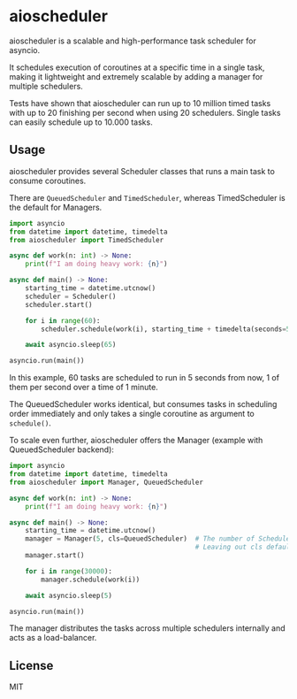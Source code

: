 # aioscheduler

aioscheduler is a scalable and high-performance task scheduler for asyncio.

It schedules execution of coroutines at a specific time in a single task, making it lightweight and extremely scalable by adding a manager for multiple schedulers.

Tests have shown that aioscheduler can run up to 10 million timed tasks with up to 20 finishing per second when using 20 schedulers. Single tasks can easily schedule up to 10.000 tasks.

## Usage

aioscheduler provides several Scheduler classes that runs a main task to consume coroutines.

There are `QueuedScheduler` and `TimedScheduler`, whereas TimedScheduler is the default for Managers.

```py
import asyncio
from datetime import datetime, timedelta
from aioscheduler import TimedScheduler

async def work(n: int) -> None:
    print(f"I am doing heavy work: {n}")

async def main() -> None:
    starting_time = datetime.utcnow()
    scheduler = Scheduler()
    scheduler.start()

    for i in range(60):
        scheduler.schedule(work(i), starting_time + timedelta(seconds=5 + i))

    await asyncio.sleep(65)

asyncio.run(main())
```

In this example, 60 tasks are scheduled to run in 5 seconds from now, 1 of them per second over a time of 1 minute.

The QueuedScheduler works identical, but consumes tasks in scheduling order immediately and only takes a single coroutine as argument to `schedule()`.

To scale even further, aioscheduler offers the Manager (example with QueuedScheduler backend):

```py
import asyncio
from datetime import datetime, timedelta
from aioscheduler import Manager, QueuedScheduler

async def work(n: int) -> None:
    print(f"I am doing heavy work: {n}")

async def main() -> None:
    starting_time = datetime.utcnow()
    manager = Manager(5, cls=QueuedScheduler)  # The number of Schedulers to use
                                               # Leaving out cls defaults to TimedScheduler
    manager.start()

    for i in range(30000):
        manager.schedule(work(i))

    await asyncio.sleep(5)

asyncio.run(main())
```

The manager distributes the tasks across multiple schedulers internally and acts as a load-balancer.

## License

MIT
